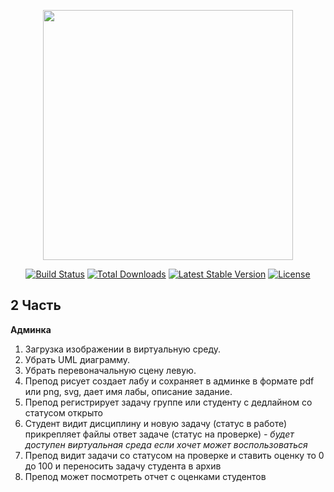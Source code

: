 <p align="center"><a href="https://laravel.com" target="_blank"><img src="https://raw.githubusercontent.com/laravel/art/master/logo-lockup/5%20SVG/2%20CMYK/1%20Full%20Color/laravel-logolockup-cmyk-red.svg" width="400"></a></p>

<p align="center">
<a href="https://travis-ci.org/laravel/framework"><img src="https://travis-ci.org/laravel/framework.svg" alt="Build Status"></a>
<a href="https://packagist.org/packages/laravel/framework"><img src="https://img.shields.io/packagist/dt/laravel/framework" alt="Total Downloads"></a>
<a href="https://packagist.org/packages/laravel/framework"><img src="https://img.shields.io/packagist/v/laravel/framework" alt="Latest Stable Version"></a>
<a href="https://packagist.org/packages/laravel/framework"><img src="https://img.shields.io/packagist/l/laravel/framework" alt="License"></a>
</p>

## 2 Часть

**Админка**

1. Загрузка изображении в виртуальную среду.
2. Убрать UML диаграмму.
3. Убрать перевоначальную сцену левую.
4. Препод рисует создает лабу и сохраняет в админке в формате pdf или png, svg, дает имя лабы, описание задание.
5. Препод регистрирует задачу группе или студенту с дедлайном со статусом открыто
6. Студент видит дисциплину и новую задачу (статус в работе) прикрепляет файлы ответ задаче (статус на проверке) _- будет доступен виртуальная среда если хочет может воспользоваться_
7. Препод видит задачи со статусом на проверке и ставить оценку то 0 до 100 и переносить задачу студента в архив
8. Препод может посмотреть отчет с оценками студентов
